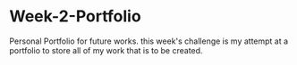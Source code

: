 # Week-2-Portfolio
Personal Portfolio for future works.
this week's challenge is my attempt at a portfolio to store all of my work that is to be created. 
